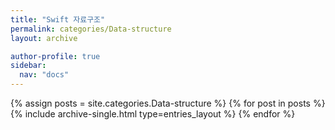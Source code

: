 ```yaml
---
title: "Swift 자료구조"
permalink: categories/Data-structure
layout: archive

author-profile: true
sidebar:
  nav: "docs"
---
```


{% assign posts = site.categories.Data-structure %}
{% for post in posts %}
  {% include archive-single.html type=entries_layout %}
{% endfor %}